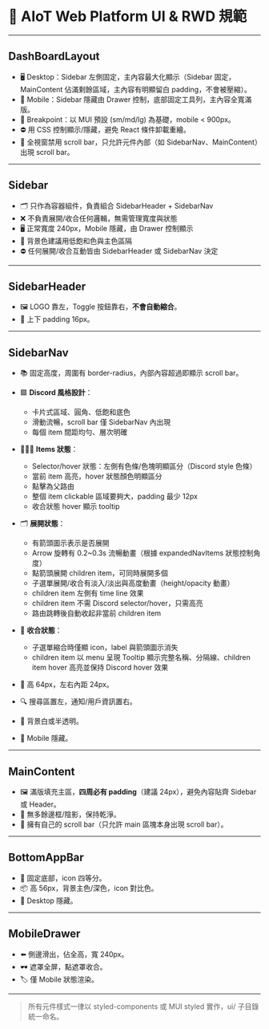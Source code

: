 # 🎨 AIoT Web Platform UI & RWD 規範

---

## DashBoardLayout

* 🖥️ Desktop：Sidebar 左側固定，主內容最大化顯示（Sidebar 固定，MainContent 佔滿剩餘區域，主內容有明顯留白 padding，不會被壓縮）。
* 📱 Mobile：Sidebar 隱藏由 Drawer 控制，底部固定工具列，主內容全寬滿版。
* 📏 Breakpoint：以 MUI 預設 (sm/md/lg) 為基礎，mobile < 900px。
* ⛔ 用 CSS 控制顯示/隱藏，避免 React 條件卸載重繪。
* 🚫 全視窗禁用 scroll bar，只允許元件內部（如 SidebarNav、MainContent）出現 scroll bar。

---

## Sidebar

* 🗂️ 只作為容器組件，負責組合 SidebarHeader + SidebarNav
* ❌ 不負責展開/收合任何邏輯，無需管理寬度與狀態
* 🖥️ 正常寬度 240px，Mobile 隱藏，由 Drawer 控制顯示
* 🎨 背景色建議用低飽和色與主色區隔
* ⛔ 任何展開/收合互動皆由 SidebarHeader 或 SidebarNav 決定

---

## SidebarHeader

* 🖼️ LOGO 靠左，Toggle 按鈕靠右，**不會自動縮合**。
* 📐 上下 padding 16px。

---

## SidebarNav

* 📚 固定高度，周圍有 border-radius，內部內容超過即顯示 scroll bar。

* 🟪 **Discord 風格設計**：

  * 卡片式區域、圓角、低飽和底色
  * 滑動流暢，scroll bar 僅 SidebarNav 內出現
  * 每個 item 間距均勻、層次明確

* 🧑‍🤝‍🧑 **Items 狀態**：

  * Selector/hover 狀態：左側有色條/色塊明顯區分（Discord style 色條）
  * 當前 item 高亮，hover 狀態顏色明顯區分
  * 點擊為父路由
  * 整個 item clickable 區域要夠大，padding 最少 12px
  * 收合狀態 hover 顯示 tooltip

* 🗂️ **展開狀態**：

  * 有箭頭圖示表示是否展開
  * Arrow 旋轉有 0.2\~0.3s 流暢動畫（根據 expandedNavItems 狀態控制角度）
  * 點箭頭展開 children item，可同時展開多個
  * 子選單展開/收合有淡入/淡出與高度動畫（height/opacity 動畫）
  * children item 左側有 time line 效果
  * children item 不需 Discord selector/hover，只需高亮
  * 路由跳轉後自動收起非當前 children item

* 📑 **收合狀態**：

  * 子選單縮合時僅顯 icon，label 與箭頭圖示消失
  * children item 以 menu 呈現 Tooltip 顯示完整名稱、分隔線、children item hover 高亮並保持 Discord hover 效果

* 📏 高 64px，左右內距 24px。

* 🔍 搜尋區置左，通知/用戶資訊置右。

* 📑 背景白或半透明。

* 🛑 Mobile 隱藏。

---

## MainContent

* 🖼️ 滿版填充主區，**四周必有 padding**（建議 24px），避免內容貼齊 Sidebar 或 Header。
* 🚫 無多餘邊框/陰影，保持乾淨。
* 🔄 擁有自己的 scroll bar（只允許 main 區塊本身出現 scroll bar）。

---

## BottomAppBar

* 📱 固定底部，icon 四等分。
* 📦 高 56px，背景主色/深色，icon 對比色。
* 🛑 Desktop 隱藏。

---

## MobileDrawer

* ⬅️ 側邊滑出，佔全高，寬 240px。
* 🕶️ 遮罩全屏，點遮罩收合。
* 🏷️ 僅 Mobile 狀態渲染。

---

> 所有元件樣式一律以 styled-components 或 MUI styled 實作，ui/ 子目錄統一命名。
